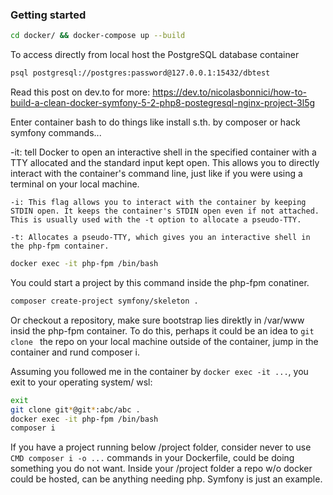### Getting started

```bash
cd docker/ && docker-compose up --build
```

To access directly from local host the PostgreSQL database container

```bash
psql postgresql://postgres:password@127.0.0.1:15432/dbtest
```

Read this post on dev.to for more: https://dev.to/nicolasbonnici/how-to-build-a-clean-docker-symfony-5-2-php8-postegresql-nginx-project-3l5g

Enter container bash to do things like install s.th. by composer or hack symfony commands...

-it: tell Docker to open an interactive shell in the specified container with a TTY allocated and the standard input kept open. 
This allows you to directly interact with the container's command line, just like if you were using a terminal on your local machine.

    -i: This flag allows you to interact with the container by keeping STDIN open. It keeps the container's STDIN open even if not attached. This is usually used with the -t option to allocate a pseudo-TTY.

    -t: Allocates a pseudo-TTY, which gives you an interactive shell in the php-fpm container.

```bash
docker exec -it php-fpm /bin/bash 
```

You could start a project by this command inside the php-fpm conatiner. 

```bash
composer create-project symfony/skeleton .
```

Or checkout a repository, make sure bootstrap lies direktly in /var/www insid the php-fpm container.
To do this, perhaps it could be an idea to `git clone ` the repo on your local machine outside of the container, jump in the container and rund composer i.

Assuming you followed me in the container by `docker exec -it ...`, you exit to your operating system/ wsl:
```bash
exit
git clone git*@git*:abc/abc .
docker exec -it php-fpm /bin/bash 
composer i
```

If you have a project running below /project folder, consider never to use `CMD composer i -o ...` commands in your Dockerfile, could be doing something you do not want. Inside your /project folder a repo w/o docker could be hosted, can be anything needing php. Symfony is just an example. 

